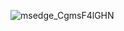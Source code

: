 ![msedge_CgmsF4lGHN](https://github.com/user-attachments/assets/c1ccd7d1-388c-446d-983a-412bd82d30f2)
